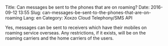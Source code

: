 Title: Can messages be sent to the phones that are on roaming?
Date: 2016-09-12 13:55
Slug: can-messages-be-sent-to-the-phones-that-are-on-roaming
Lang: en
Category: Xoxzo Cloud Telephony/SMS API

Yes, messages can be sent to receivers which have their mobiles on roaming service overseas. Any restrictions, if it exists, will be on the roaming carriers and the home carriers of the users.